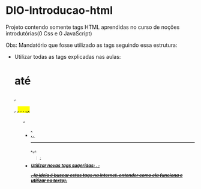 # DIO-Introducao-html
Projeto contendo somente tags HTML aprendidas no curso de noções introdutórias(0 Css e 0 JavaScript)

Obs: Mandatório que fosse utilizado as tags seguindo essa estrutura:
- Utilizar todas as tags explicadas nas aulas: <h1> até <h6>, <p>, <mark>, <small>, <i>, <u>, <strong>, <ol>, <ul>, <li>, <a>, <hr>, <sub>, <sup>, <blockquote>;
- Utilizar novas tags sugeridas: <font>, <del>, <p>, <abbr> (a ideia é buscar estas tags na internet, entender como ela funciona e utilizar no texto).
